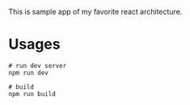 This is sample app of my favorite react architecture.

# Usages

```shell
# run dev server
npm run dev

# build
npm run build
```
